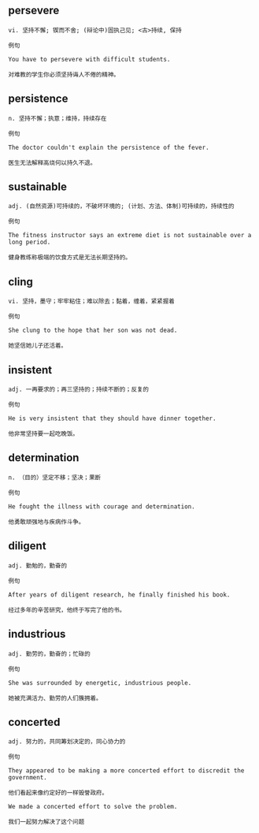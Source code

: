 ## persevere
```
vi. 坚持不懈; 锲而不舍; (辩论中)固执己见; <古>持续, 保持

例句

You have to persevere with difficult students.

对难教的学生你必须坚持诲人不倦的精神。
```
## persistence
```
n. 坚持不懈；执意；维持，持续存在

例句

The doctor couldn't explain the persistence of the fever.

医生无法解释高烧何以持久不退。
```
## sustainable
```
adj. (自然资源)可持续的，不破坏环境的; (计划、方法、体制)可持续的，持续性的

例句

The fitness instructor says an extreme diet is not sustainable over a long period.

健身教练称极端的饮食方式是无法长期坚持的。
```
## cling
```
vi. 坚持，墨守；牢牢粘住；难以除去；黏着，缠着，紧紧握着

例句

She clung to the hope that her son was not dead.

她坚信她儿子还活着。
```
## insistent
```
adj. 一再要求的；再三坚持的；持续不断的；反复的

例句

He is very insistent that they should have dinner together.

他非常坚持要一起吃晚饭。
```
## determination
```
n. （目的）坚定不移；坚决；果断

例句

He fought the illness with courage and determination.

他勇敢顽强地与疾病作斗争。
```
## diligent
```
adj. 勤勉的，勤奋的

例句

After years of diligent research, he finally finished his book.

经过多年的辛苦研究，他终于写完了他的书。
```
## industrious
```
adj. 勤劳的，勤奋的；忙碌的

例句

She was surrounded by energetic, industrious people.

她被充满活力、勤劳的人们簇拥着。
```
## concerted
```
adj. 努力的，共同筹划决定的，同心协力的

例句

They appeared to be making a more concerted effort to discredit the government.

他们看起来像约定好的一样毁誉政府。

We made a concerted effort to solve the problem.

我们一起努力解决了这个问题
```